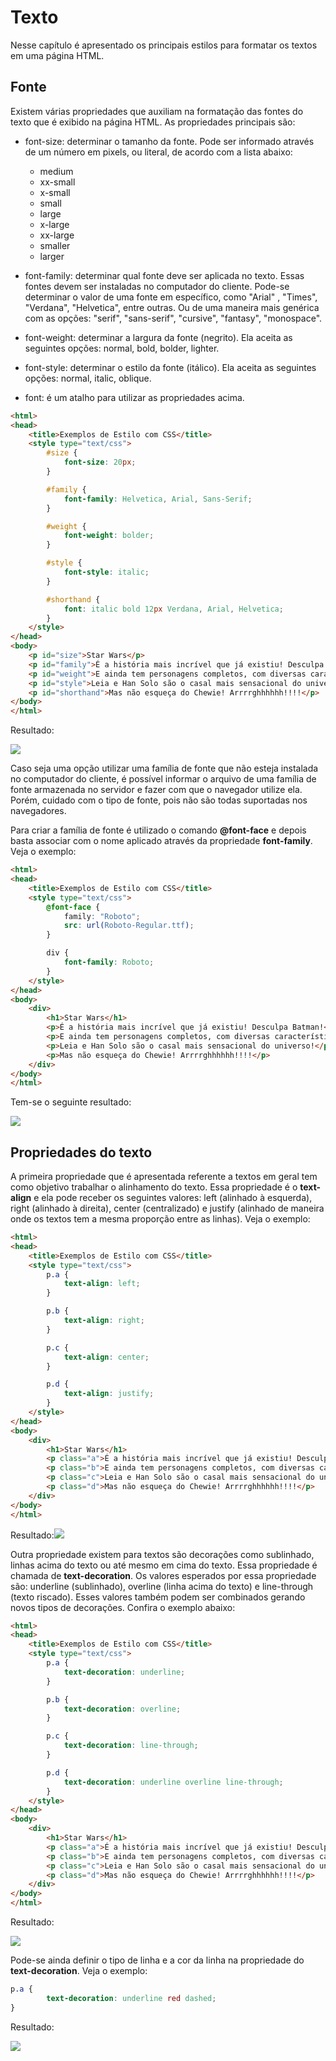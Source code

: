 # Texto

Nesse capítulo é apresentado os principais estilos para formatar os textos em uma página HTML.

## Fonte

Existem várias propriedades que auxiliam na formatação das fontes do texto que é exibido na página HTML. As propriedades principais são:

* font-size: determinar o tamanho da fonte. Pode ser informado através de um número em pixels, ou literal, de acordo com a lista abaixo:
  * medium
  * xx-small
  * x-small
  * small
  * large
  * x-large
  * xx-large
  * smaller
  * larger
* font-family: determinar qual fonte deve ser aplicada no texto. Essas fontes devem ser instaladas no computador do cliente. Pode-se determinar o valor de uma fonte em específico, como "Arial" , "Times", "Verdana", "Helvetica", entre outras. Ou de uma maneira mais genérica com as opções: "serif", "sans-serif", "cursive", "fantasy", "monospace".
* font-weight: determinar a largura da fonte \(negrito\). Ela aceita as seguintes opções: normal, bold, bolder, lighter.
* font-style: determinar o estilo da fonte \(itálico\). Ela aceita as seguintes opções: normal, italic, oblique.

* font: é um atalho para utilizar as propriedades acima.

```html
<html>
<head>
    <title>Exemplos de Estilo com CSS</title>
    <style type="text/css">
        #size {
            font-size: 20px;
        }

        #family {
            font-family: Helvetica, Arial, Sans-Serif;
        }

        #weight {
            font-weight: bolder;
        }

        #style {
            font-style: italic;
        }

        #shorthand {
            font: italic bold 12px Verdana, Arial, Helvetica;
        }
    </style>
</head>
<body>
    <p id="size">Star Wars</p>
    <p id="family">É a história mais incrível que já existiu! Desculpa Batman!</p>
    <p id="weight">E ainda tem personagens completos, com diversas características legais.</p>
    <p id="style">Leia e Han Solo são o casal mais sensacional do universo!</p>
    <p id="shorthand">Mas não esqueça do Chewie! Arrrrghhhhhh!!!!</p>
</body>
</html>
```

Resultado:

![](/assets/fonts.png)

Caso seja uma opção utilizar uma família de fonte que não esteja instalada no computador do cliente, é possível informar o arquivo de uma família de fonte armazenada no servidor e fazer com que o navegador utilize ela. Porém, cuidado com  o tipo de fonte, pois não são todas suportadas nos navegadores.

Para criar a família de fonte é utilizado o comando **@font-face** e depois basta associar com o nome aplicado através da propriedade **font-family**. Veja o exemplo:

```html
<html>
<head>
    <title>Exemplos de Estilo com CSS</title>
    <style type="text/css">
        @font-face {
            family: "Roboto";
            src: url(Roboto-Regular.ttf);
        }

        div {
            font-family: Roboto;
        }
    </style>
</head>
<body>
    <div>
        <h1>Star Wars</h1>
        <p>É a história mais incrível que já existiu! Desculpa Batman!</p>
        <p>E ainda tem personagens completos, com diversas características legais.</p>
        <p>Leia e Han Solo são o casal mais sensacional do universo!</p>
        <p>Mas não esqueça do Chewie! Arrrrghhhhhh!!!!</p>
    </div>
</body>
</html>
```

Tem-se o seguinte resultado:

![](/assets/font-face.png)

## Propriedades do texto

A primeira propriedade que é apresentada referente a textos em geral tem como objetivo trabalhar o alinhamento do texto. Essa propriedade é o **text-align** e ela pode receber os seguintes valores: left \(alinhado à esquerda\), right \(alinhado à direita\), center \(centralizado\) e justify \(alinhado de maneira onde os textos tem a mesma proporção entre as linhas\). Veja o exemplo:

```html
<html>
<head>
    <title>Exemplos de Estilo com CSS</title>
    <style type="text/css">
        p.a {
            text-align: left;
        }

        p.b {
            text-align: right;
        }

        p.c {
            text-align: center;
        }

        p.d {
            text-align: justify;
        }
    </style>
</head>
<body>
    <div>
        <h1>Star Wars</h1>
        <p class="a">É a história mais incrível que já existiu! Desculpa Batman!</p>
        <p class="b">E ainda tem personagens completos, com diversas características legais.</p>
        <p class="c">Leia e Han Solo são o casal mais sensacional do universo!</p>
        <p class="d">Mas não esqueça do Chewie! Arrrrghhhhhh!!!!</p>
    </div>
</body>
</html>
```

Resultado:![](/assets/text-align.png)

Outra propriedade existem para textos são decorações como sublinhado, linhas acima do texto ou até mesmo em cima do texto. Essa propriedade é chamada de **text-decoration**. Os valores esperados por essa propriedade são: underline \(sublinhado\), overline \(linha acima do texto\) e line-through \(texto riscado\). Esses valores também podem ser combinados gerando novos tipos de decorações. Confira o exemplo abaixo:

```html
<html>
<head>
    <title>Exemplos de Estilo com CSS</title>
    <style type="text/css">
        p.a {
            text-decoration: underline;
        }

        p.b {
            text-decoration: overline;
        }

        p.c {
            text-decoration: line-through;
        }

        p.d {
            text-decoration: underline overline line-through;
        }
    </style>
</head>
<body>
    <div>
        <h1>Star Wars</h1>
        <p class="a">É a história mais incrível que já existiu! Desculpa Batman!</p>
        <p class="b">E ainda tem personagens completos, com diversas características legais.</p>
        <p class="c">Leia e Han Solo são o casal mais sensacional do universo!</p>
        <p class="d">Mas não esqueça do Chewie! Arrrrghhhhhh!!!!</p>
    </div>
</body>
</html>
```

Resultado:

![](/assets/text-decoration.png)

Pode-se ainda definir o tipo de linha e a cor da linha na propriedade do **text-decoration**. Veja o exemplo:

```css
p.a {
        text-decoration: underline red dashed;
}
```

Resultado:

![](/assets/text-decoration-full.png)


